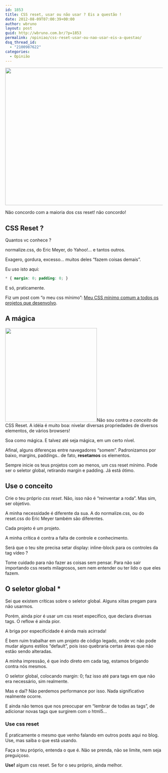 ```yaml
---
id: 1853
title: CSS reset, usar ou não usar ? Eis a questão !
date: 2012-08-09T07:00:39+00:00
author: wbruno
layout: post
guid: http://wbruno.com.br/?p=1853
permalink: /opiniao/css-reset-usar-ou-nao-usar-eis-a-questao/
dsq_thread_id:
  - "2100987622"
categories:
  - Opinião
---
```

[<img src="/wp-content/uploads/2012/10/guerradosnavegadores.jpeg" alt="" title="guerradosnavegadores" width="558" height="440" class="aligncenter size-full wp-image-2250" srcset="/wp-content/uploads/2012/10/guerradosnavegadores.jpeg 558w, /wp-content/uploads/2012/10/guerradosnavegadores-300x236.jpeg 300w" sizes="(max-width: 558px) 100vw, 558px" />](/wp-content/uploads/2012/10/guerradosnavegadores.jpeg)

Não concordo com a maioria dos css reset! não concordo!

<!--more-->

## CSS Reset ?

Quantos vc conhece ?

normalize.css, do Eric Meyer, do Yahoo!&#8230; e tantos outros.

Exagero, gordura, excesso&#8230; muitos deles &#8220;fazem coisas demais&#8221;.

Eu uso isto aqui:

``` css
* { margin: 0; padding: 0; }
```

E só, praticamente.

Fiz um post com &#8220;o meu css mínimo&#8221;: [Meu CSS mínimo comum a todos os projetos que desenvolvo](https://wbruno.com.br/css/meu-css-minimo-comum-todos-os-projetos-desenvolvo/ "Meu CSS mínimo comum a todos os projetos que desenvolvo").

## A mágica

[<img src="/wp-content/uploads/2012/10/browser-logos-30-293x300.jpeg" alt="" title="browser-logos-30" width="293" height="300" class="alignright size-medium wp-image-2252" srcset="/wp-content/uploads/2012/10/browser-logos-30-293x300.jpeg 293w, /wp-content/uploads/2012/10/browser-logos-30.jpeg 465w" sizes="(max-width: 293px) 100vw, 293px" />](/wp-content/uploads/2012/10/browser-logos-30.jpeg)Não sou contra _o conceito_ de CSS Reset. A idéia é muito boa: nivelar diversas propriedades de diversos elementos, de vários browsers!

Soa como mágica. E talvez até seja mágica, em um certo nível.

Afinal, alguns diferenças entre navegadores &#8220;somem&#8221;. Padronizamos por baixo, margins, paddings.. de fato, **resetamos** os elementos.

Sempre inicie os teus projetos com ao menos, um css reset mínimo. Pode ser o seletor global, retirando margin e padding. Já está ótimo.

## Use o conceito

Crie o teu próprio _css reset_. Não, isso não é &#8220;reinventar a roda&#8221;. Mas sim, ser objetivo.

A minha necessidade é diferente da sua. A do normalize.css, ou do reset.css do Eric Meyer também são diferentes.

Cada projeto é um projeto.

A minha crítica é contra a falta de controle e conhecimento.

Será que o teu site precisa setar display: inline-block para os controles da tag vídeo ?

Tome cuidado para não fazer as coisas sem pensar. Para não sair importando css resets milagrosos, sem nem entender ou ter lido o que eles fazem.

## O seletor global *

Sei que existem críticas sobre o seletor global. Alguns xiitas pregam para não usarmos.

Porém, ainda pior é usar um css reset específico, que declara diversas tags. O reflow é ainda pior.

A briga por especificidade é ainda mais acirrada!

É bem ruim trabalhar em um projeto de código legado, onde vc não pode mudar alguns estilos &#8220;default&#8221;, pois isso quebraria certas áreas que não estão sendo alteradas.

A minha impressão, é que indo direto em cada tag, estamos brigando contra nós mesmos.

O seletor global, colocando margin: 0; faz isso até para tags em que não era necessário, sim realmente.

Mas e daí? Não perdemos performance por isso. Nada significativo realmente ocorre.

E ainda não temos que nos preocupar em &#8220;lembrar de todas as tags&#8221;, de adicionar novas tags que surgirem com o html5&#8230;

### Use css reset

É praticamente o mesmo que venho falando em outros posts aqui no blog. Use, mas saiba o que está usando.

Faça o teu próprio, entenda o que é. Não se prenda, não se limite, nem seja preguiçoso.

**Use!** algum css reset. Se for o seu próprio, ainda melhor.
